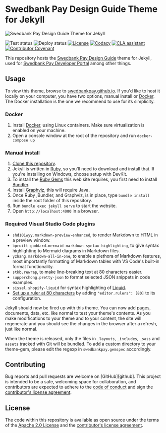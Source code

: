 # Swedbank Pay Design Guide Theme for Jekyll

![Swedbank Pay Design Guide Theme for Jekyll][opengraph-image]

![Test status][test-badge]
![Deploy status][deploy-badge]
[![License][license-badge]][license]
[![Codacy][codacy-badge]][codacy]
[![CLA assistant][cla-badge]][cla]
[![Contributor Covenant][coc-badge]][coc]

This repository hosts the [Swedbank Pay Design Guide][design-guide] theme for
Jekyll, used for [Swedbank Pay Developer Portal][developer-portal] among other
things.

## Usage

To view this theme, browse to [swedbankpay.github.io][swedbankpay]. If you'd
like to host it locally on your computer, you have two options, manual install
or [Docker][docker].
The Docker installation is the one we recommend to use for its simplicity.

### Docker

1. Install [Docker][docker], using Linux containers.
    Make sure virtualization is enabled on your machine.
2. Open a console window at the root of the repository and run
    `docker-compose up`

### Manual install

1. [Clone this repository][clone].
2. Jekyll is written in [Ruby][ruby], so you'll need to download and install
    that. If you're installing on Windows, choose setup with DevKit.
3. To install the [Ruby Gems][gems] this web site requires, you first need to
    install [Bundler][bundler].
4. Install [Graphviz][graphviz], this will require Java.
5. Once Ruby ,Bundler, and Graphviz, is in place, type `bundle install` inside the root
    folder of this repository.
6. Run `bundle exec jekyll serve` to start the website.
7. Open `http://localhost:4000` in a browser.

### Required Visual Studio Code plugins

*   `shd101wyy.markdown-preview-enhanced`, to render Markdown to HTML in a
  preview window.
*   `bpruitt-goddard.mermaid-markdown-syntax-highlighting`, to give syntax
  highlighting to Mermaid diagrams in Markdown files.
*   `yzhang.markdown-all-in-one`, to enable a plethora of Markdown features,
  most importantly formatting of Markdown tables with VS Code's built-in
  format functionality.
*   `stkb.rewrap`, to make line-breaking text at 80 characters easier.
*   `supperchong.pretty-json` to format selected JSON snippets in code
  examples.
*   `sissel.shopify-liquid` for syntax highlighting of [Liquid][liquid].
*   [Set up a ruler at 80 characters][vsc-ruler] by
  adding `"editor.rulers": [80]` to its configuration.

Jekyll should now be fired up with this theme. You can now add pages, documents,
data, etc. like normal to test your theme's contents. As you make modifications
to your theme and to your content, the site will regenerate and you should see
the changes in the browser after a refresh, just like normal.

When the theme is released, only the files in `_layouts`, `_includes`, `_sass`
and `assets` tracked with Git will be bundled. To add a custom directory to your
theme-gem, please edit the regexp in `swedbankpay.gemspec` accordingly.

## Contributing

Bug reports and pull requests are welcome on [GitHub][github]. This project is
intended to be a safe, welcoming space for collaboration, and contributors are
expected to adhere to the [code of conduct][coc] and sign the
[contributor's license agreement][cla].

## License

The code within this repository is available as open source under the terms of
the [Apache 2.0 License][license] and the [contributor's license
agreement][cla].

[bundler]:              <https://bundler.io/>
[cla-badge]:            <https://cla-assistant.io/readme/badge/SwedbankPay/swedbank-pay-design-guide-jekyll-theme>
[cla]:                  <https://cla-assistant.io/SwedbankPay/swedbank-pay-design-guide-jekyll-theme>
[clone]:                <https://help.github.com/articles/cloning-a-repository/>
[coc-badge]:            <https://img.shields.io/badge/Contributor%20Covenant-v2.0%20adopted-ff69b4.svg>
[coc]:                  <./CODE_OF_CONDUCT.md>
[codacy-badge]:         <https://app.codacy.com/project/badge/Grade/30ebfb7d531a488484e87dd428034af7>
[codacy]:               <https://www.codacy.com/gh/SwedbankPay/swedbank-pay-design-guide-jekyll-theme/dashboard?utm_source=github.com&amp;utm_medium=referral&amp;utm_content=SwedbankPay/swedbank-pay-design-guide-jekyll-theme&amp;utm_campaign=Badge_Grade>
[deploy-badge]:         <https://github.com/SwedbankPay/swedbank-pay-design-guide-jekyll-theme/workflows/Deploy/badge.svg>
[design-guide]:         <https://design.swedbankpay.com/>
[developer-portal]:     <https://developer.swedbankpay.com/>
[docker]:               <https://www.docker.com/>
[gems]:                 <https://rubygems.org/>
[graphviz]:             <https://graphviz.org/download/>
[license-badge]:        https://img.shields.io/github/license/SwedbankPay/swedbank-pay-design-guide-jekyll-theme
[license]:              <https://opensource.org/licenses/MIT>
[liquid]:               <https://jekyllrb.com/docs/liquid/>
[opengraph-image]:      <https://repository-images.githubusercontent.com/209270355/36818080-53ee-11ea-896c-082addb851a6>
[ruby]:                 <https://www.ruby-lang.org/en/>
[swedbankpay]:          <https://swedbankpay.github.io/swedbank-pay-design-guide-jekyll-theme/>
[test-badge]:           <https://github.com/SwedbankPay/swedbank-pay-design-guide-jekyll-theme/workflows/Test/badge.svg>
[vsc-ruler]:            <https://stackoverflow.com/questions/29968499/vertical-rulers-in-visual-studio-code>
